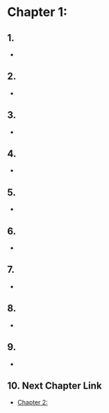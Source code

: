 #  Chapter 1:  #

## 1. 
- 

## 2. 
- 

## 3. 
- 

## 4. 
-

## 5. 
-  

## 6. 
- 

## 7. 
- 

## 8. 
- 

## 9. 
- 

## 10. Next Chapter Link
- [Chapter 2: ]()
